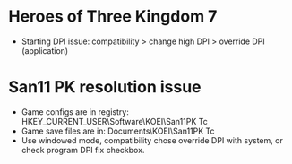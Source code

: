 # Heroes of Three Kingdom 7

* Starting DPI issue: compatibility > change high DPI > override DPI (application)

# San11 PK resolution issue

* Game configs are in registry: HKEY_CURRENT_USER\Software\KOEI\San11PK Tc
* Game save files are in: Documents\KOEI\San11PK Tc
* Use windowed mode, compatibility chose override DPI with system, or check program DPI fix checkbox.
